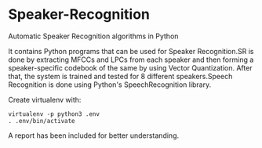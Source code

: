 # Speaker-Recognition
Automatic Speaker Recognition algorithms in Python 

It contains Python programs that can be used for Speaker Recognition.SR is done by extracting MFCCs and LPCs from each speaker and then forming a speaker-specific codebook
of the same by using Vector Quantization. 
After that, the system is trained and tested for 8 different speakers.Speech Recognition is done using Python's SpeechRecognition library. 

Create virtualenv with:

	virtualenv -p python3 .env
	. .env/bin/activate

A report has been included for better understanding.